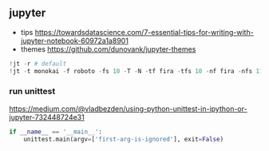 ## jupyter
- tips https://towardsdatascience.com/7-essential-tips-for-writing-with-jupyter-notebook-60972a1a8901
- themes https://github.com/dunovank/jupyter-themes

```python
!jt -r # default
!jt -t monokai -f roboto -fs 10 -T -N -tf fira -tfs 10 -nf fira -nfs 11 # monokai/roboto/fira
```

### run unittest

https://medium.com/@vladbezden/using-python-unittest-in-ipython-or-jupyter-732448724e31

```python
if __name__ == '__main__':
    unittest.main(argv=['first-arg-is-ignored'], exit=False)
```
